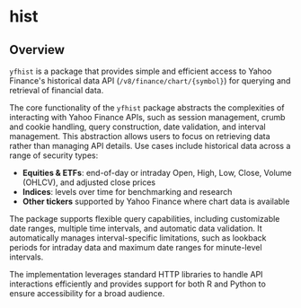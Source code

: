 # hist

## Overview

`yfhist` is a package that provides simple and efficient access to Yahoo Finance's historical data API (`/v8/finance/chart/{symbol}`) for querying and retrieval of financial data.

The core functionality of the `yfhist` package abstracts the complexities of interacting with Yahoo Finance APIs, such as session management, crumb and cookie handling, query construction, date validation, and interval management. This abstraction allows users to focus on retrieving data rather than managing API details. Use cases include historical data across a range of security types:

* **Equities & ETFs**: end-of-day or intraday Open, High, Low, Close, Volume (OHLCV), and adjusted close prices
* **Indices**: levels over time for benchmarking and research
* **Other tickers** supported by Yahoo Finance where chart data is available

The package supports flexible query capabilities, including customizable date ranges, multiple time intervals, and automatic data validation. It automatically manages interval-specific limitations, such as lookback periods for intraday data and maximum date ranges for minute-level intervals.

The implementation leverages standard HTTP libraries to handle API interactions efficiently and provides support for both R and Python to ensure accessibility for a broad audience.